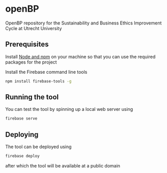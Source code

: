 # openBP
OpenBP repository for the Sustainability and Business Ethics Improvement Cycle at Utrecht University

## Prerequisites

Install [Node and npm](https://www.npmjs.com/get-npm) on your machine so that you can use the required packages for the project

Install the Firebase command line tools
```bash
npm install firebase-tools -g
```

## Running the tool

You can test the tool by spinning up a local web server using

```bash
firebase serve
```

## Deploying
The tool can be deployed using

```bash
firebase deploy
```

after which the tool will be available at a public domain
